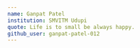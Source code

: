 ```yaml
---
name: Ganpat Patel
institution: SMVITM Udupi
quote: Life is to small be always happy. 
github_user: ganpat-patel-012
---
```

